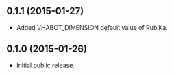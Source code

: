 ## 0.1.1 (2015-01-27)

  - Added VHABOT_DIMENSION default value of RubiKa.

## 0.1.0 (2015-01-26)

  - Initial public release.
